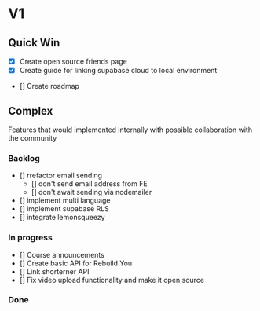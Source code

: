 # V1

## Quick Win

- [x] Create open source friends page
- [x] Create guide for linking supabase cloud to local environment
- [] Create roadmap

## Complex

Features that would implemented internally with possible collaboration with the community

### Backlog

- [] rrefactor email sending
  - [] don't send email address from FE
  - [] don't await sending via nodemailer
- [] implement multi language
- [] implement supabase RLS
- [] integrate lemonsqueezy

### In progress

- [] Course announcements
- [] Create basic API for Rebuild You
- [] Link shorterner API
- [] Fix video upload functionality and make it open source

### Done
